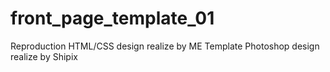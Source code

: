 # front_page_template_01

Reproduction HTML/CSS design realize by ME
Template Photoshop design realize by Shipix

